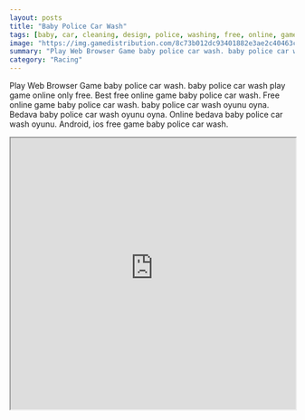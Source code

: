 ```yaml
---
layout: posts
title: "Baby Police Car Wash"
tags: [baby, car, cleaning, design, police, washing, free, online, games, oyna, game, free, games, play, play, games]
image: "https://img.gamedistribution.com/8c73b012dc93401882e3ae2c40463c46.jpg"
summary: "Play Web Browser Game baby police car wash. baby police car wash play game online only free. Best free online game baby police car wash. Free online game baby police car wash. baby police car wash oyunu oyna. Bedava baby police car wash oyunu oyna. Online bedava baby police car wash oyunu. Android, ios free game baby police car wash."
category: "Racing"
---
```


Play Web Browser Game baby police car wash. baby police car wash play game online only free. Best free online game baby police car wash. Free online game baby police car wash. baby police car wash oyunu oyna. Bedava baby police car wash oyunu oyna. Online bedava baby police car wash oyunu. Android, ios free game baby police car wash.

<iframe width="100%" height="480px;" src="https://flash.gamedistribution.com?game=8c73b012dc93401882e3ae2c40463c46"></iframe>